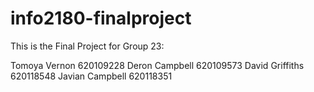 # info2180-finalproject

This is the Final Project for Group 23:

Tomoya Vernon 620109228
Deron Campbell 620109573
David Griffiths 620118548
Javian Campbell 620118351